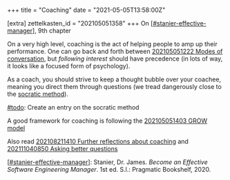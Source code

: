 +++
title = "Coaching"
date = "2021-05-05T13:58:00Z"

[extra]
zettelkasten_id = "202105051358"
+++
On [[#stanier-effective-manager](/zettelkasten/tags/stanier-effective-manager)], 9th chapter

On a very high level, coaching is the act of helping people to amp up their performance. One can go back and forth between [202105051222 Modes of conversation](/zettelkasten/202105051222-modes-of-conversation), but *following interest* should have precedence (in lots of way, it looks like a focused form of psychology).

As a coach, you should strive to keep a thought bubble over your coachee, meaning you direct them through questions (we tread dangerously close to the [socratic method](https://en.wikipedia.org/wiki/Socratic_method)).

[#todo](/zettelkasten/tags/todo): Create an entry on the socratic method

A good framework for coaching is following the [202105051403 GROW model](/zettelkasten/202105051403-grow-model)

Also read [202108211410 Further reflections about coaching](/zettelkasten/202108211410-further-reflections-about-coaching) and [202111040850 Asking better questions](/zettelkasten/202111040850-asking-better-questions)

[[#stanier-effective-manager](/zettelkasten/tags/stanier-effective-manager)]: Stanier, Dr. James. _Become an Effective Software Engineering Manager_. 1st ed. S.l.: Pragmatic Bookshelf, 2020.
